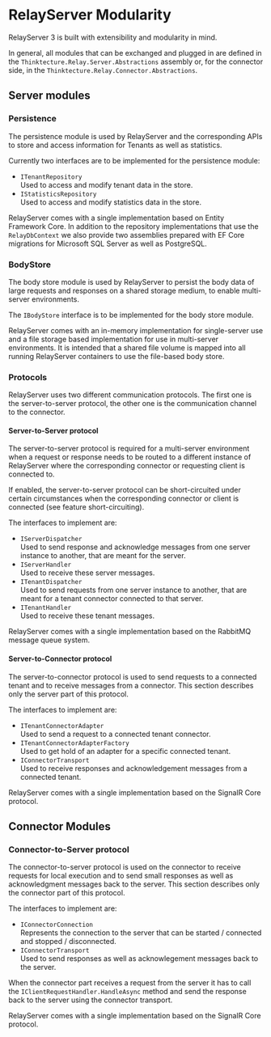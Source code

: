 # RelayServer Modularity

RelayServer 3 is built with extensibility and modularity in mind.

In general, all modules that can be exchanged and plugged in are defined in the `Thinktecture.Relay.Server.Abstractions`
assembly or, for the connector side, in the `Thinktecture.Relay.Connector.Abstractions`.

## Server modules

### Persistence

The persistence module is used by RelayServer and the corresponding APIs to store and access information for Tenants as
well as statistics.

Currently two interfaces are to be implemented for the persistence module:

* `ITenantRepository`  
  Used to access and modify tenant data in the store.
* `IStatisticsRepository`  
  Used to access and modify statistics data in the store.

RelayServer comes with a single implementation based on Entity Framework Core. In addition to the repository
implementations that use the `RelayDbContext` we also provide two assemblies prepared with EF Core migrations for
Microsoft SQL Server as well as PostgreSQL.

### BodyStore

The body store module is used by RelayServer to persist the body data of large requests and responses on a shared
storage medium, to enable multi-server environments.

The `IBodyStore` interface is to be implemented for the body store module.

RelayServer comes with an in-memory implementation for single-server use and a file storage based implementation for use
in multi-server environments. It is intended that a shared file volume is mapped into all running RelayServer containers
to use the file-based body store.

### Protocols

RelayServer uses two different communication protocols. The first one is the server-to-server protocol, the other one is
the communication channel to the connector.

#### Server-to-Server protocol

The server-to-server protocol is required for a multi-server environment when a request or response needs to be routed
to a different instance of RelayServer where the corresponding connector or requesting client is connected to.

If enabled, the server-to-server protocol can be short-circuited under certain circumstances when the corresponding
connector or client is connected  (see feature short-circuiting).

The interfaces to implement are:

* `IServerDispatcher`  
  Used to send response and acknowledge messages from one server instance to another, that are meant for the server.
* `IServerHandler`  
  Used to receive these server messages.
* `ITenantDispatcher`  
  Used to send requests from one server instance to another, that are meant for a tenant connector connected to that
  server.
* `ITenantHandler`  
  Used to receive these tenant messages.

RelayServer comes with a single implementation based on the RabbitMQ message queue system.

#### Server-to-Connector protocol

The server-to-connector protocol is used to send requests to a connected tenant and to receive messages from a
connector. This section describes only the server part of this protocol.

The interfaces to implement are:

* `ITenantConnectorAdapter`  
  Used to send a request to a connected tenant connector.
* `ITenantConnectorAdapterFactory`  
  Used to get hold of an adapter for a specific connected tenant.
* `IConnectorTransport`  
  Used to receive responses and acknowledgement messages from a connected tenant.

RelayServer comes with a single implementation based on the SignalR Core protocol.

## Connector Modules

### Connector-to-Server protocol

The connector-to-server protocol is used on the connector to receive requests for local execution and to send small
responses as well as acknowledgment messages back to the server. This section describes only the connector part of this
protocol.

The interfaces to implement are:

* `IConnectorConnection`  
  Represents the connection to the server that can be started / connected and stopped / disconnected.
* `IConnectorTransport`  
  Used to send responses as well as acknowlegement messages back to the server.

When the connector part receives a request from the server it has to call the `IClientRequestHandler.HandleAsync` method
and send the response back to the server using the connector transport.

RelayServer comes with a single implementation based on the SignalR Core protocol.
